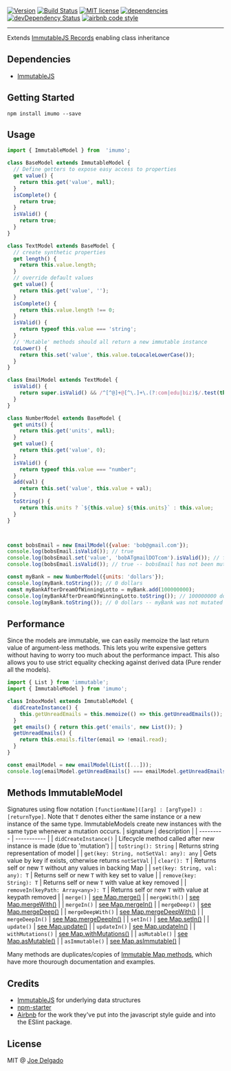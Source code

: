 [![Version](https://img.shields.io/npm/v/imumo.svg)](https://www.npmjs.com/package/imumo)
[![Build Status](https://travis-ci.org/joon-io/imumo.svg?branch=master)](https://travis-ci.org/joon-io/imumo)
[![MIT license](https://img.shields.io/badge/license-MIT-brightgreen.svg)](https://github.com/joon-io/imumo/blob/master/LICENSE)
[![dependencies](https://david-dm.org/joon-io/imumo.svg)](https://david-dm.org/joon-io/imumo)
[![devDependency Status](https://david-dm.org/joon-io/imumo/dev-status.svg)](https://david-dm.org/joon-io/imumo#info=devDependencies)
[![airbnb code style](https://img.shields.io/badge/code%20style-airbnb-fd5c63.svg)](https://github.com/airbnb/javascript)

---
Extends [ImmutableJS Records](http://facebook.github.io/immutable-js/docs/#/Record) enabling class inheritance

## Dependencies
- [ImmutableJS](https://github.com/facebook/immutable-js)

## Getting Started
```shell
npm install imumo --save
```

## Usage
```javascript
import { ImmutableModel } from  'imumo';

class BaseModel extends ImmutableModel {
  // Define getters to expose easy access to properties
  get value() {
    return this.get('value', null);
  }
  isComplete() {
    return true;
  }
  isValid() {
    return true;
  }
}

class TextModel extends BaseModel {
  // create synthetic properties
  get length() {
    return this.value.length;
  }
  // override default values
  get value() {
    return this.get('value', '');
  }
  isComplete() {
    return this.value.length !== 0;
  }
  isValid() {
    return typeof this.value === 'string';
  }
  // 'Mutable' methods should all return a new immutable instance
  toLower() {
    return this.set('value', this.value.toLocaleLowerCase());
  }
}

class EmailModel extends TextModel {
  isValid() {
    return super.isValid() && /^[^@]+@[^\.]+\.(?:com|edu|biz)$/.test(this.value);
  }
}

class NumberModel extends BaseModel {
  get units() {
    return this.get('units', null);
  }
  get value() {
    return this.get('value', 0);
  }
  isValid() {
    return typeof this.value === "number";
  }
  add(val) {
    return this.set('value', this.value + val);
  }
  toString() {
    return this.units ? `${this.value} ${this.units}` : this.value;
  }
}



const bobsEmail = new EmailModel({value: 'bob@gmail.com'});
console.log(bobsEmail.isValid()); // true
console.log(bobsEmail.set('value', 'bobATgmailDOTcom').isValid()); // false
console.log(bobsEmail.isValid()); // true -- bobsEmail has not been mutated

const myBank = new NumberModel({units: 'dollars'});
console.log(myBank.toString()); // 0 dollars
const myBankAfterDreamOfWinningLotto = myBank.add(100000000);
console.log(myBankAfterDreamOfWinningLotto.toString()); // 100000000 dollars
console.log(myBank.toString()); // 0 dollars -- myBank was not mutated :(

```

## Performance
Since the models are immutable, we can easily memoize the last return value of argument-less methods. This lets you write expensive getters without having to worry too much about the performance impact. This also allows you to use strict equality checking against derived data (Pure render all the models).
```javascript
import { List } from 'immutable';
import { ImmutableModel } from 'imumo';

class InboxModel extends ImmutableModel {
  didCreateInstance() {
    this.getUnreadEmails = this.memoize(() => this.getUnreadEmails());
  }
  get emails() { return this.get('emails', new List()); }
  getUnreadEmails() {
    return this.emails.filter(email => !email.read);
  }
}

const emailModel = new emailModel(List([...]));
console.log(emailModel.getUnreadEmails() === emailModel.getUnreadEmails()); // true
```

## Methods ImmutableModel
Signatures using flow notation `[functionName]([arg] : [argType]) : [returnType]`. Note that `T` denotes either the same instance or a new instance of the same type. ImmutableModels create new instances with the same type whenever a mutation occurs.
| signature | description |
| --------- | ----------- |
| `didCreateInstance()` | Lifecycle method called after new instance is made (due to 'mutation') |
| `toString(): String` | Returns string representation of model |
| `get(key: String, notSetVal: any): any` | Gets value by key if exists, otherwise returns `notSetVal` |
| `clear(): T` | Returns self or new `T` without any values in backing Map |
| `set(key: String, val: any): T` | Returns self or new `T` with key set to value |
| `remove(key: String): T` | Returns self or new `T` with value at key removed |
| `removeIn(keyPath: Array<any>): T` | Returns self or new `T` with value at keypath removed |
| `merge()` | [see Map.merge()](http://facebook.github.io/immutable-js/docs/#/Map/merge) |
| `mergeWith()` | [see Map.mergeWith()](http://facebook.github.io/immutable-js/docs/#/Map/mergeWith) |
| `mergeIn()` | [see Map.mergeIn()](http://facebook.github.io/immutable-js/docs/#/Map/mergeIn) |
| `mergeDeep()` | [see Map.mergeDeep()](http://facebook.github.io/immutable-js/docs/#/Map/mergeDeep) |
| `mergeDeepWith()` | [see Map.mergeDeepWith()](http://facebook.github.io/immutable-js/docs/#/Map/mergeDeepWith) |
| `mergeDeepIn()` | [see Map.mergeDeepIn()](http://facebook.github.io/immutable-js/docs/#/Map/mergeDeepIn) |
| `setIn()` | [see Map.setIn()](http://facebook.github.io/immutable-js/docs/#/Map/setIn) |
| `update()` | [see Map.update()](http://facebook.github.io/immutable-js/docs/#/Map/update) |
| `updateIn()` | [see Map.updateIn()](http://facebook.github.io/immutable-js/docs/#/Map/updateIn) |
| `withMutations()` | [see Map.withMutations()](http://facebook.github.io/immutable-js/docs/#/Map/withMutations) |
| `asMutable()` | [see Map.asMutable()](http://facebook.github.io/immutable-js/docs/#/Map/asMutable) |
| `asImmutable()` | [see Map.asImmutable()](http://facebook.github.io/immutable-js/docs/#/Map/asImmutable) |

Many methods are duplicates/copies of [Immutable Map methods](http://facebook.github.io/immutable-js/docs/#/Map), which have more thourough documentation and examples.

## Credits

- [ImmutableJS](https://github.com/facebook/immutable-js) for underlying data structures
- [npm-starter](https://github.com/deiucanta/npm-starter)
- [Airbnb](http://airbnb.com) for the work they've put into the javascript style guide and into the ESlint package.

## License

MIT @ [Joe Delgado](https://twitter.com/soy_chupacabra)
